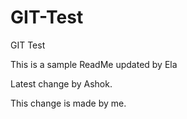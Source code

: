# GIT-Test
GIT Test

This is a sample ReadMe updated by Ela

Latest change by Ashok.



This change is made by me.